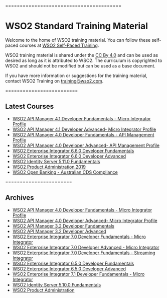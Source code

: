 
========================================
<h1>WSO2 Standard Training Material</h1>

Welcome to the home of WSO2 training material. You can follow these self-paced courses at [WSO2 Self-Paced Training](http://lms.wso2.com/).

WSO2 training material is shared under the [CC By 4.0](https://creativecommons.org/licenses/by/4.0/) and can be used as desired as long as it is attributed to WSO2.  The curriculum is copyrighted to WSO2 and should not be modified but can be used as a base document.

If you have more information or suggestions for the training material, contact WSO2 Training on training@wso2.com.

=========================
<h2>Latest Courses</h2>

* [WSO2 API Manager 4.1 Developer Fundamentals - Micro Integrator Profile](https://github.com/wso2/WSO2-Training/releases/tag/APIM41INTDF
)
* [WSO2 API Manager 4.1 Developer Advanced- Micro Integrator Profile](https://github.com/wso2/WSO2-Training/releases/tag/APIM41INTDA
)
* [WSO2 API Manager 4.0 Developer Fundamentals - API Management Profile](https://github.com/wso2/WSO2-Training/releases/tag/APIM40DFAPIM)
* [WSO2 API Manager 4.0 Developer Advanced- API Management Profile](https://github.com/wso2/WSO2-Training/releases/tag/APIM40DAAPIM)
* [WSO2 Enterprise Integrator 6.6.0 Developer Fundamentals](https://github.com/wso2/WSO2-Training/releases/tag/EI66DF)
* [WSO2 Enterprise Integrator 6.6.0 Developer Advanced](https://github.com/wso2/WSO2-Training/releases/tag/EI66DA)
* [WSO2 Identity Server 5.11.0 Fundamentals](https://github.com/wso2/WSO2-Training/releases/tag/IS511F)
* [WSO2 Product Administration 2019](https://github.com/wso2/WSO2-Training/releases/tag/PA2019)
* [WSO2 Open Banking - Australian CDS Compliance](https://github.com/wso2/WSO2-Training/releases/tag/OBAU)


=======================

<h2>Archives</h2>

* [WSO2 API Manager 4.0 Developer Fundamentals - Micro Integrator Profile](https://github.com/wso2/WSO2-Training/releases/tag/APIM40DFINT)
* [WSO2 API Manager 4.0 Developer Advanced- Micro Integrator Profile](https://github.com/wso2/WSO2-Training/releases/tag/APIM40DAInt)
* [WSO2 API Manager 3.2 Developer Fundamentals](https://github.com/wso2/WSO2-Training/releases/tag/APIM320DF)
* [WSO2 API Manager 3.2 Developer Advanced](https://github.com/wso2/WSO2-Training/releases/tag/APIM320DA)
* [WSO2 Enterprise Integrator 7.0 Developer Fundamentals - Micro Integrator](https://github.com/wso2/WSO2-Training/releases/tag/EI70DFMI)
* [WSO2 Enterprise Integrator 7.0 Developer Advanced - Micro Integrator](https://github.com/wso2/WSO2-Training/releases/tag/EI70DAMI)
* [WSO2 Enterprise Integrator 7.0 Developer Fundamentals - Streaming Integrator](https://github.com/wso2/WSO2-Training/releases/tag/EI70DFSI)
* [WSO2 Enterprise Integrator 6.5.0 Developer Fundamentals](https://github.com/wso2/WSO2-Training/releases/tag/Ei650DF)
* [WSO2 Enterprise Integrator 6.5.0 Developer Advanced](https://github.com/wso2/WSO2-Training/releases/tag/Ei650DA)
* [WSO2 Enterprise Integrator 7.1 Developer Fundamentals - Micro Integrator](https://github.com/wso2/WSO2-Training/releases/tag/EI71DFMI)
* [WSO2 Identity Server 5.10.0 Fundamentals](https://github.com/wso2/WSO2-Training/releases/tag/IS510F)
* [WSO2 Product Administration](https://github.com/wso2/WSO2-Training/releases/tag/PA4.4.5)


